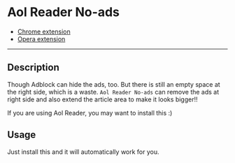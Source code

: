 # Aol Reader No-ads

* [Chrome extension](https://chrome.google.com/webstore/detail/aol-reader-no-ads/jcfjafmghoiiofgegecadlcnbgjcekdd)
* [Opera extension](https://addons.opera.com/zh-tw/extensions/details/aol-reader-no-ads/)

---

## Description

Though Adblock can hide the ads, too. But there is still an empty space at the right side, which is a waste. `Aol Reader No-ads` can remove the ads at right side and also extend the article area to make it looks bigger!!

If you are using Aol Reader, you may want to install this :)

## Usage

Just install this and it will automatically work for you.
